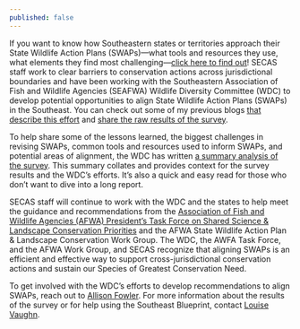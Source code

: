 ```yaml
---
published: false
---
```

If you want to know how Southeastern states or territories approach their State Wildlife Action Plans (SWAPs)—what tools and resources they use, what elements they find most challenging—[click here to find out](http://secassoutheast.org/pdf/SWAP_alignment_survey_results_2021.pdf)! SECAS staff work to clear barriers to conservation actions across jurisdictional boundaries and have been working with the Southeastern Association of Fish and Wildlife Agencies (SEAFWA) Wildlife Diversity Committee (WDC) to develop potential opportunities to align State Wildlife Action Plans (SWAPs) in the Southeast. You can check out some of my previous blogs [that describe this effort](http://secassoutheast.org/2021/08/31/Aligning-Southeast-SWAPs.html) and [share the raw results of the survey](http://secassoutheast.org/2021/10/21/the-swap-survey-says.html).

To help share some of the lessons learned, the biggest challenges in revising SWAPs, common tools and resources used to inform SWAPs, and potential areas of alignment, the WDC has written [a summary analysis of the survey](http://secassoutheast.org/pdf/SWAP_alignment_survey_results_2021.pdf). This summary collates and provides context for the survey results and the WDC’s efforts. It’s also a quick and easy read for those who don’t want to dive into a long report. 

SECAS staff will continue to work with the WDC and the states to help meet the guidance and recommendations from the [Association of Fish and Wildlife Agencies (AFWA) President’s Task Force on Shared Science & Landscape Conservation Priorities](https://www.fishwildlife.org/application/files/5316/0107/3126/AFWA_Presidents_Task_Force_Science_Landscapes_Final_Report_08262020_CLEAN.pdf) and the AFWA State Wildlife Action Plan & Landscape Conservation Work Group. The WDC, the AWFA Task Force, and the AFWA Work Group, and SECAS recognize that aligning SWAPs is an efficient and effective way to support cross-jurisdictional conservation actions and sustain our Species of Greatest Conservation Need.

To get involved with the WDC’s efforts to develop recommendations to align SWAPs, reach out to [Allison Fowler](mailto:Allison.Fowler@agfc.ar.gov). For more information about the results of the survey or for help using the Southeast Blueprint, contact [Louise Vaughn](mailto:louise_vaughn@fws.gov). 
